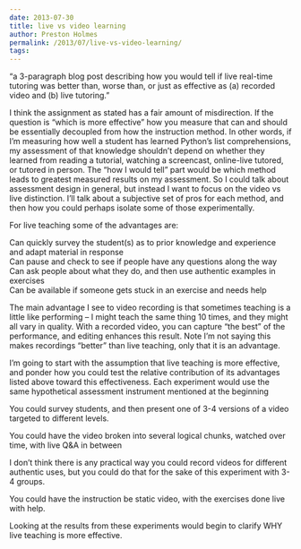 ```yaml
---
date: 2013-07-30
title: live vs video learning
author: Preston Holmes
permalink: /2013/07/live-vs-video-learning/
tags:
---
```

&#8220;a 3-paragraph blog post describing how you would tell if live real-time tutoring was better than, worse than, or just as effective as (a) recorded video and (b) live tutoring.&#8221;

I think the assignment as stated has a fair amount of misdirection. If the question is &#8220;which is more effective&#8221; how you measure that can and should be essentially decoupled from how the instruction method. In other words, if I&#8217;m measuring how well a student has learned Python&#8217;s list comprehensions, my assessment of that knowledge shouldn&#8217;t depend on whether they learned from reading a tutorial, watching a screencast, online-live tutored, or tutored in person. The &#8220;how I would tell&#8221; part would be which method leads to greatest measured results on my assessment. So I could talk about assessment design in general, but instead I want to focus on the video vs live distinction. I&#8217;ll talk about a subjective set of pros for each method, and then how you could perhaps isolate some of those experimentally.

For live teaching some of the advantages are:

Can quickly survey the student(s) as to prior knowledge and experience and adapt material in response  
Can pause and check to see if people have any questions along the way  
Can ask people about what they do, and then use authentic examples in exercises  
Can be available if someone gets stuck in an exercise and needs help

The main advantage I see to video recording is that sometimes teaching is a little like performing &#8211; I might teach the same thing 10 times, and they might all vary in quality. With a recorded video, you can capture &#8220;the best&#8221; of the performance, and editing enhances this result. Note I&#8217;m not saying this makes recordings &#8220;better&#8221; than live teaching, only that it is an advantage.

I&#8217;m going to start with the assumption that live teaching is more effective, and ponder how you could test the relative contribution of its advantages listed above toward this effectiveness. Each experiment would use the same hypothetical assessment instrument mentioned at the beginning

You could survey students, and then present one of 3-4 versions of a video targeted to different levels.

You could have the video broken into several logical chunks, watched over time, with live Q&A in between

I don&#8217;t think there is any practical way you could record videos for different authentic uses, but you could do that for the sake of this experiment with 3-4 groups.

You could have the instruction be static video, with the exercises done live with help.

Looking at the results from these experiments would begin to clarify WHY live teaching is more effective.
